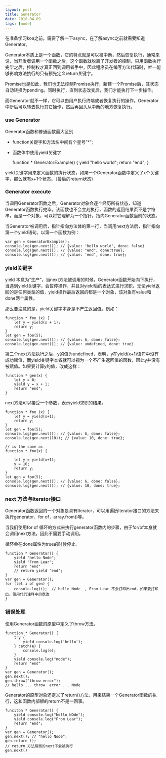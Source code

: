 ```yaml
---
layout: post
title: Generator
date: 2018-04-09
tags: [node]
---
```


在准备学习koa之前，需要了解一下async，在了解async之前就需要知道Generator。

Generator本质上是一个函数，它的特点就是可以被中断，然后恢复执行，通常来说，当开发者调用一个函数之后，这个函数就脱离了开发者的控制，只用函数执行完毕之后，控制权才真正回到调用者手中，因此程序员在编写方法代码时，唯一能够影响方法执行的只有预先定义return关键字。

Promise也是如此，我们也无法控制Promise执行，新建一个Promise后，其状态自动转换为pending。同时执行，直到状态改变后，我们才能执行下一步操作。

而Generator就不一样，它可以由用户执行终端或者恢复执行的操作，Generator中断后可以转去执行其它操作，然后再回头从中断的地方恢复执行。

### use Generator

Generator函数和普通函数最大区别

- function关键字和方法名中间有个星号"*";
- 函数体中使用yield关键字

    function * GeneratorExample() {
        yield "hello world";
        return "end";
    }

yield关键字用来定义函数的执行状态，如果一个Generator函数中定义了x个关键字，那么就有x+1个状态。（最后的return状态）

### Generator execute

当调用Generator函数之后，Generator对象会逐个经历所有状态，知道Generator函数执行完毕。该函数也不会立刻执行，函数的返回结果页不是字符串，而是一个对象，可以将它理解为一个指针，指向Generator函数当前的状态。

当Generator被调用后，指针指向方法体的第一行，当调用next方法后，指针指向第一个yield语句。以第一个函数为例：

    var gen = GeneratorExample();
    console.log(gen.next()); // {value: 'hello world', done: false}
    console.log(gen.next()); // {value: "end", done:true};
    console.log(gen.next()); // {value: 'end', done: true};

### yield关键字

yield 本意为“生产”，当next方法被调用的时候，Generator函数开始向下执行，当遇到yield关键字，会暂停操作，并且对yield后的表达式进行求职，无论yield返回的是任何类型的值，yield操作最后返回的都是一个对象，该对象有value和done两个属性。

那么要注意的是，yield关键字本身是不产生返回值。例如：

    function * foo (x) {
        let y = yield(x + 1);
        return y;
    }
    let gen = foo(5);
    console.log(gen.next()); // {value: 6, done: false};
    console.log(gen.next()); // {value: undefined, done: true}

第二个next方法执行之后，y的值为undefined，表明，y在yield(x+1)语句中没有成功赋值，而yield关键字本省就可以视为一个不产生返回值的函数，因此y并没有被赋值。如果要计算y的值，改成这样：   

    function * gen(x) {
        let y = 0;
        yield y = x + 1;
        return "end";
    }

next方法可以接受一个参数，表示yield求职的结果。

    function * foo (x) {
        let y = yield(x+1);
        return y;
    }
    let gen = foo(5);
    console.log(gen.next()); // {value: 6, done: false};
    console.log(gen.next(10)); // {value: 10, done: true};

    // is the same as 
    function * foo(x) {

        let y = yield(x+1);
        y = 10;
        return y;
    }
    let gen = foo(5);
    console.log(gen.next()); // {value: 6, done: false};
    console.log(gen.next()); // {value: 10, done: true};

### next 方法与Iterator接口

Generator函数返回的一个对象是具有Iterator，可以用遍历Iterator接口的方法来执行generator，for  of，array.from()等。

当我们使用for of 循环的方式来执行generator函数内的步骤，由于for/of本身就会调用next方法，因此不需要手动调用。

循环会在done属性为true的时候停止。

    function * Generator() {
        yield "hello Node";
        yield "From Lear";
        return "end" 
        // return yield "end";
    }
    var gen = Generator();
    for (let i of gen) {
        console.log(i);  // hello Node  , From Lear 不会打印出end，如果要打印出，使用代码注释中的表达
    }

### 错误处理

使用Generator函数的原型中定义了throw方法。

    function * Generator() {
        try {
            yield console.log('hello');
        } catch(e) {
            console.log(e);
        }
        yield console.log("node");
        return "end"
    }
    var gen = Generator();
    gen.next();
    gen.throw("throw error");
    // hello ... throw  error ... Node 

Generator的原型对象还定义了return()方法，用来结束一个Generator函数的执行，这和函数内部额的return不是一回事。

    funciton * Generator() {
        yield console.log("hello NOde");
        yield console.log("From Lear");
        return "end";
    }
    var gen = Generator();
    gen.next(); // "hello Node";
    gen.return ();
    // return 方法后面的next不会被执行
    gen.next()



